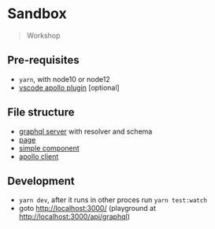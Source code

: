 # Sandbox

> Workshop

## Pre-requisites

-   `yarn`, with node10 or node12
-   [vscode apollo plugin](https://marketplace.visualstudio.com/items?itemName=apollographql.vscode-apollo) [optional]

## File structure

-   [graphql server](./pages/api/graphql/index.ts) with resolver and schema
-   [page](./pages/index.tsx)
-   [simple component](./modules/simple/simple.tsx)
-   [apollo client](./lib/apollo.tsx)

## Development

-   `yarn dev`, after it runs in other proces run `yarn test:watch`
-   goto [http://localhost:3000/](http://localhost:3000/) (playground at [http://localhost:3000/api/graphql](http://localhost:3000/api/graphql))
